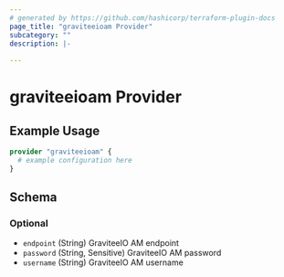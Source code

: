 ```yaml
---
# generated by https://github.com/hashicorp/terraform-plugin-docs
page_title: "graviteeioam Provider"
subcategory: ""
description: |-
  
---
```


# graviteeioam Provider



## Example Usage

```terraform
provider "graviteeioam" {
  # example configuration here
}
```

<!-- schema generated by tfplugindocs -->
## Schema

### Optional

- `endpoint` (String) GraviteeIO AM endpoint
- `password` (String, Sensitive) GraviteeIO AM password
- `username` (String) GraviteeIO AM username
